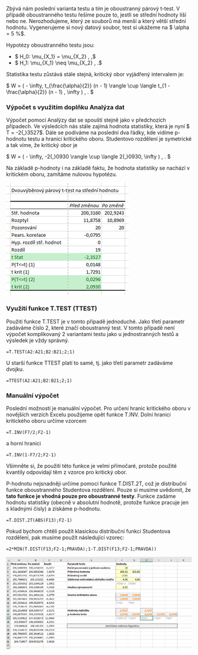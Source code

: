 Zbývá nám poslední varianta testu a tím je oboustranný párový t-test. V případě oboustranného testu řešíme pouze to, jestli se střední hodnoty liší nebo ne. Nerozhodujeme, který ze souborů má menší a který větší střední hodnotu. Vygenerujeme si nový datový soubor, test si ukážeme na $ \alpha = 5 %$.

Hypotézy oboustranného testu jsou:

* $ H_0: \mu_{X_1} = \mu_{X_2} \, ,$
* $ H_1: \mu_{X_1} \neq \mu_{X_2} \, .$

Statistika testu zůstává stále stejná, kritický obor vyjádřený intervalem je:

$ W = ( - \infty, t_{\frac{\alpha}{2}} (n - 1) \rangle \cup \langle t_{1 - \frac{\alpha}{2}} (n - 1) , \infty )  \, . $

### Výpočet s využitím doplňku Analýza dat

Výpočet pomocí Analýzy dat se spouští stejně jako v předchozích případech. Ve výsledcích nás stále zajímá hodnota statistiky, která je nyní $ T = -2{,}3527$. Dále se podíváme na poslední dva řádky, kde vidíme p-hodnotu testu a hranici kritického oboru. Studentovo rozdělení je symetrické a tak víme, že kritický obor je

$ W = ( - \infty, -2{,}0930 \rangle \cup \langle 2{,}0930, \infty )  \, . $

Na základě p-hodnoty i na základě faktu, že hodnota statistiky se nachází v kritickém oboru, zamítáme nulovou hypotézu.

![parovy oboustranny t-test analyza dat](media/t-test-parovy-oboustranny/parovy-oboustranny-t-test-analyza-dat.png)

### Využití funkce T.TEST (TTEST)

Použití funkce T.TEST je v tomto případě jednoduché. Jako třetí parametr zadáváme číslo 2, které značí oboustranný test. V tomto případě není výpočet komplikovaný 2 variantami testu jako u jednostranných testů a výsledek je vždy správný.

```
=T.TEST(A2:A21;B2:B21;2;1)
```

U starší funkce TTEST platí to samé, tj. jako třetí parametr zadáváme dvojku.

```
=TTEST(A2:A21;B2:B21;2;1)
```

### Manuální výpočet

Poslední možností je manuální výpočet. Pro určení hranic kritického oboru v novějších verzích Excelu použijeme opět funkce T.INV. Dolní hranici kritického oboru určíme vzorcem

```
=T.INV(F7/2;F2-1)
```

a horní hranici

```
=T.INV(1-F7/2;F2-1)
```

Všimněte si, že použití této funkce je velmi přímočaré, protože použité kvantily odpovídají těm z vzorce pro kritický obor.

P-hodnotu nejsnadněji určíme pomocí funkce T.DIST.2T, což je distribuční funkce oboustranného Studentova rozdělení. Pouze si musíme uvědomit, že **tato funkce je vhodná pouze pro oboustranné testy**. Funkce zadáme hodnotu statistiky (obecně v absolutní hodnotě, protože funkce pracuje jen s kladnými čísly) a získáme p-hodnotu.

```
=T.DIST.2T(ABS(F13);F2-1)
```

Pokud bychom chtěli použít klasickou distribuční funkci Studentova rozdělení, pak musíme použít následující vzorec:

```
=2*MIN(T.DIST(F13;F2-1;PRAVDA);1-T.DIST(F13;F2-1;PRAVDA))
```

![parovy oboustranny t-test data a vysledky](media/t-test-parovy-oboustranny/parovy-oboustranny-t-test-data-a-vysledky.png)
